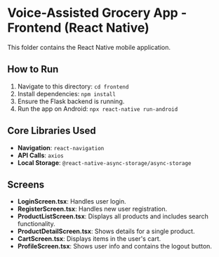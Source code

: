 # Voice-Assisted Grocery App - Frontend (React Native)

This folder contains the React Native mobile application.

## How to Run

1.  Navigate to this directory: `cd frontend`
2.  Install dependencies: `npm install`
3.  Ensure the Flask backend is running.
4.  Run the app on Android: `npx react-native run-android`

## Core Libraries Used

*   **Navigation**: `react-navigation`
*   **API Calls**: `axios`
*   **Local Storage**: `@react-native-async-storage/async-storage`

## Screens

*   **LoginScreen.tsx**: Handles user login.
*   **RegisterScreen.tsx**: Handles new user registration.
*   **ProductListScreen.tsx**: Displays all products and includes search functionality.
*   **ProductDetailScreen.tsx**: Shows details for a single product.
*   **CartScreen.tsx**: Displays items in the user's cart.
*   **ProfileScreen.tsx**: Shows user info and contains the logout button.
